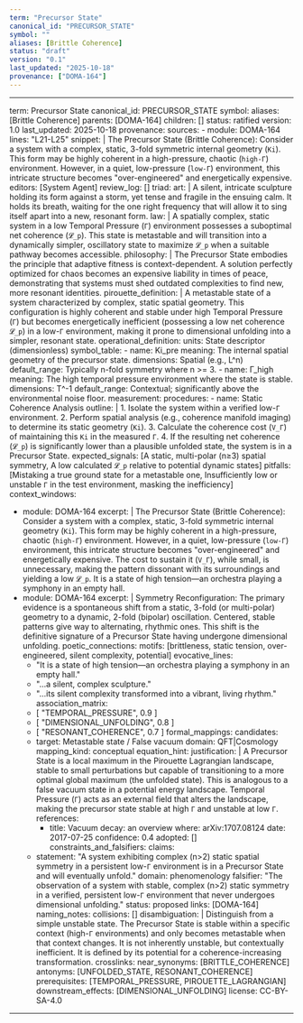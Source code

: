 ```yaml
---
term: "Precursor State"
canonical_id: "PRECURSOR_STATE"
symbol: ""
aliases: [Brittle Coherence]
status: "draft"
version: "0.1"
last_updated: "2025-10-18"
provenance: ["DOMA-164"]
---
```


---
term: Precursor State
canonical_id: PRECURSOR_STATE
symbol:
aliases: [Brittle Coherence]
parents: [DOMA-164]
children: []
status: ratified
version: 1.0
last_updated: 2025-10-18
provenance:
  sources:
    - module: DOMA-164
      lines: "L21-L25"
      snippet: |
        The Precursor State (Brittle Coherence): Consider a system with a complex, static, 3-fold symmetric internal geometry (`Ki`). This form may be highly coherent in a high-pressure, chaotic (`high-Γ`) environment. However, in a quiet, low-pressure (`low-Γ`) environment, this intricate structure becomes "over-engineered" and energetically expensive.
  editors: [System Agent]
  review_log: []
triad:
  art: |
    A silent, intricate sculpture holding its form against a storm, yet tense and fragile in the ensuing calm. It holds its breath, waiting for the one right frequency that will allow it to sing itself apart into a new, resonant form.
  law: |
    A spatially complex, static system in a low Temporal Pressure (`Γ`) environment possesses a suboptimal net coherence (`𝓛_p`). This state is metastable and will transition into a dynamically simpler, oscillatory state to maximize `𝓛_p` when a suitable pathway becomes accessible.
  philosophy: |
    The Precursor State embodies the principle that adaptive fitness is context-dependent. A solution perfectly optimized for chaos becomes an expensive liability in times of peace, demonstrating that systems must shed outdated complexities to find new, more resonant identities.
pirouette_definition: |
  A metastable state of a system characterized by complex, static spatial geometry. This configuration is highly coherent and stable under high Temporal Pressure (`Γ`) but becomes energetically inefficient (possessing a low net coherence `𝓛_p`) in a low-`Γ` environment, making it prone to dimensional unfolding into a simpler, resonant state.
operational_definition:
  units: State descriptor (dimensionless)
  symbol_table:
    - name: Ki_pre
      meaning: The internal spatial geometry of the precursor state.
      dimensions: Spatial (e.g., L^n)
      default_range: Typically n-fold symmetry where n >= 3.
    - name: Γ_high
      meaning: The high temporal pressure environment where the state is stable.
      dimensions: T^-1
      default_range: Contextual; significantly above the environmental noise floor.
  measurement:
    procedures:
      - name: Static Coherence Analysis
        outline: |
          1. Isolate the system within a verified low-`Γ` environment.
          2. Perform spatial analysis (e.g., coherence manifold imaging) to determine its static geometry (`Ki`).
          3. Calculate the coherence cost (`V_Γ`) of maintaining this `Ki` in the measured `Γ`.
          4. If the resulting net coherence (`𝓛_p`) is significantly lower than a plausible unfolded state, the system is in a Precursor State.
        expected_signals: [A static, multi-polar (n≥3) spatial symmetry, A low calculated `𝓛_p` relative to potential dynamic states]
        pitfalls: [Mistaking a true ground state for a metastable one, Insufficiently low or unstable `Γ` in the test environment, masking the inefficiency]
context_windows:
  - module: DOMA-164
    excerpt: |
      The Precursor State (Brittle Coherence): Consider a system with a complex, static, 3-fold symmetric internal geometry (`Ki`). This form may be highly coherent in a high-pressure, chaotic (`high-Γ`) environment. However, in a quiet, low-pressure (`low-Γ`) environment, this intricate structure becomes "over-engineered" and energetically expensive. The cost to sustain it (`V_Γ`), while small, is unnecessary, making the pattern dissonant with its surroundings and yielding a low `𝓛_p`. It is a state of high tension—an orchestra playing a symphony in an empty hall.
  - module: DOMA-164
    excerpt: |
      Symmetry Reconfiguration: The primary evidence is a spontaneous shift from a static, 3-fold (or multi-polar) geometry to a dynamic, 2-fold (bipolar) oscillation. Centered, stable patterns give way to alternating, rhythmic ones. This shift is the definitive signature of a Precursor State having undergone dimensional unfolding.
poetic_connections:
  motifs: [brittleness, static tension, over-engineered, silent complexity, potential]
  evocative_lines:
    - "It is a state of high tension—an orchestra playing a symphony in an empty hall."
    - "...a silent, complex sculpture."
    - "...its silent complexity transformed into a vibrant, living rhythm."
  association_matrix:
    - [ "TEMPORAL_PRESSURE", 0.9 ]
    - [ "DIMENSIONAL_UNFOLDING", 0.8 ]
    - [ "RESONANT_COHERENCE", 0.7 ]
formal_mappings:
  candidates:
    - target: Metastable state / False vacuum
      domain: QFT|Cosmology
      mapping_kind: conceptual
      equation_hint:
      justification: |
        A Precursor State is a local maximum in the Pirouette Lagrangian landscape, stable to small perturbations but capable of transitioning to a more optimal global maximum (the unfolded state). This is analogous to a false vacuum state in a potential energy landscape. Temporal Pressure (`Γ`) acts as an external field that alters the landscape, making the precursor state stable at high `Γ` and unstable at low `Γ`.
      references:
        - title: Vacuum decay: an overview
          where: arXiv:1707.08124
          date: 2017-07-25
      confidence: 0.4
  adopted: []
constraints_and_falsifiers:
  claims:
    - statement: "A system exhibiting complex (n>2) static spatial symmetry in a persistent low-`Γ` environment is in a Precursor State and will eventually unfold."
      domain: phenomenology
      falsifier: "The observation of a system with stable, complex (n>2) static symmetry in a verified, persistent low-`Γ` environment that never undergoes dimensional unfolding."
      status: proposed
      links: [DOMA-164]
naming_notes:
  collisions: []
  disambiguation: |
    Distinguish from a simple unstable state. The Precursor State is stable within a specific context (high-`Γ` environments) and only becomes metastable when that context changes. It is not inherently unstable, but contextually inefficient. It is defined by its potential for a coherence-increasing transformation.
crosslinks:
  near_synonyms: [BRITTLE_COHERENCE]
  antonyms: [UNFOLDED_STATE, RESONANT_COHERENCE]
  prerequisites: [TEMPORAL_PRESSURE, PIROUETTE_LAGRANGIAN]
  downstream_effects: [DIMENSIONAL_UNFOLDING]
license: CC-BY-SA-4.0
---